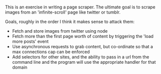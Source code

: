 This is an exercise in writing a page scraper. The ultimate goal is to scrape images from an 'infinite-scroll' page like twitter or tumblr. 

Goals, roughly in the order I think it makes sense to attack them:
* Fetch and store images from twitter using node
* Fetch more than the first page worth of content by triggering the 'load more posts' event
* Use asynchronous requests to grab content, but co-ordinate so that a max connections cap can be enforced
* Add selectors for other sites, and the ability to pass in a url from the command line and the program will use the appropriate handler for that domain
